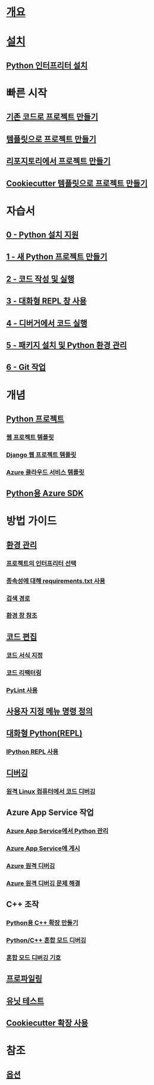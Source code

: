 # [개요](overview-of-python-tools-for-visual-studio.md)
# [설치](installing-python-support-in-visual-studio.md)
## [Python 인터프리터 설치](installing-python-interpreters.md)
# 빠른 시작
## [기존 코드로 프로젝트 만들기](quickstart-01-project-from-existing.md)
## [템플릿으로 프로젝트 만들기](quickstart-02-python-in-visual-studio-project-from-template.md)
## [리포지토리에서 프로젝트 만들기](quickstart-03-python-in-visual-studio-project-from-repository.md)
## [Cookiecutter 템플릿으로 프로젝트 만들기](quickstart-04-python-in-visual-studio-project-from-cookiecutter.md)
# 자습서
## [0 - Python 설치 지원](tutorial-working-with-python-in-visual-studio-step-00-installation.md)
## [1 - 새 Python 프로젝트 만들기](tutorial-working-with-python-in-visual-studio-step-01-create-project.md)
## [2 - 코드 작성 및 실행](tutorial-working-with-python-in-visual-studio-step-02-writing-code.md)
## [3 - 대화형 REPL 창 사용](tutorial-working-with-python-in-visual-studio-step-03-interactive-repl.md)
## [4 - 디버거에서 코드 실행](tutorial-working-with-python-in-visual-studio-step-04-debugging.md)
## [5 - 패키지 설치 및 Python 환경 관리](tutorial-working-with-python-in-visual-studio-step-05-installing-packages.md)
## [6 - Git 작업](tutorial-working-with-python-in-visual-studio-step-06-working-with-git.md)
# 개념
## [Python 프로젝트](managing-python-projects-in-visual-studio.md)
### [웹 프로젝트 템플릿](python-web-application-project-templates.md)
### [Django 웹 프로젝트 템플릿](python-django-web-application-project-template.md)
### [Azure 클라우드 서비스 템플릿](python-azure-cloud-service-project-template.md)
## [Python용 Azure SDK](azure-sdk-for-python.md)
# 방법 가이드
## [환경 관리](managing-python-environments-in-visual-studio.md)
### [프로젝트의 인터프리터 선택](selecting-a-python-environment-for-a-project.md)
### [종속성에 대해 requirements.txt 사용](managing-required-packages-with-requirements-txt.md)
### [검색 경로](search-paths.md)
### [환경 창 참조](python-environments-window-tab-reference.md)
## [코드 편집](editing-python-code-in-visual-studio.md)
### [코드 서식 지정](formatting-python-code.md)
### [코드 리팩터링](refactoring-python-code.md)
### [PyLint 사용](linting-python-code.md)
## [사용자 지정 메뉴 명령 정의](defining-custom-python-project-commands.md)
## [대화형 Python(REPL)](python-interactive-repl-in-visual-studio.md)
### [IPython REPL 사용](interactive-repl-ipython.md)
## [디버깅](debugging-python-in-visual-studio.md)
### [원격 Linux 컴퓨터에서 코드 디버깅](debugging-python-code-on-remote-linux-machines.md)
## Azure App Service 작업
### [Azure App Service에서 Python 관리](managing-python-on-azure-app-service.md)
### [Azure App Service에 게시](publishing-python-web-applications-to-azure-from-visual-studio.md)
### [Azure 원격 디버깅](debugging-remote-python-code-on-azure.md)
### [Azure 원격 디버깅 문제 해결](debugging-remote-python-code-on-azure-troubleshooting.md)
## C++ 조작
### [Python용 C++ 확장 만들기](working-with-c-cpp-python-in-visual-studio.md)
### [Python/C++ 혼합 모드 디버깅](debugging-mixed-mode-c-cpp-python-in-visual-studio.md)
### [혼합 모드 디버깅 기호](debugging-symbols-for-mixed-mode-c-cpp-python.md)
## [프로파일링](profiling-python-code-in-visual-studio.md)
## [유닛 테스트](unit-testing-python-in-visual-studio.md)
## [Cookiecutter 확장 사용](using-python-cookiecutter-templates.md)
# 참조
## [옵션](python-support-options-and-settings-in-visual-studio.md)
